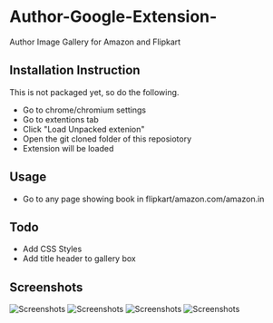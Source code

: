 # Author-Google-Extension-
Author Image Gallery for Amazon and Flipkart

## Installation Instruction
This is not packaged yet, so do the following.

- Go to chrome/chromium settings
- Go to extentions tab
- Click "Load Unpacked extenion"
- Open the git cloned folder of this reposiotory 
- Extension will be loaded

## Usage
- Go to any page showing book in flipkart/amazon.com/amazon.in

## Todo
- Add CSS Styles
- Add title header to gallery box

## Screenshots
![Screenshots](https://raw.githubusercontent.com/geekodour/Author-Google-Extension-/master/screenshots/1.png)
![Screenshots](https://raw.githubusercontent.com/geekodour/Author-Google-Extension-/master/screenshots/2.png)
![Screenshots](https://raw.githubusercontent.com/geekodour/Author-Google-Extension-/master/screenshots/3.png)
![Screenshots](https://raw.githubusercontent.com/geekodour/Author-Google-Extension-/master/screenshots/4.png)